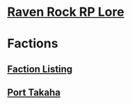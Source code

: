 # [Raven Rock RP Lore](index.md)
# Factions
## [Faction Listing](factions/index.md)
## [Port Takaha](factions/portTakaha/index.md)
